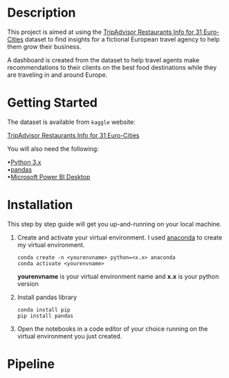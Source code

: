 # Description

This project is aimed at using the [TripAdvisor Restaurants Info for 31 Euro-Cities](https://www.kaggle.com/datasets/damienbeneschi/krakow-ta-restaurans-data-raw) dataset to find insights for a fictional European travel agency to help them grow their business.

A dashboard is created from the dataset to help travel agents make recommendations to their clients on the best food destinations while they are traveling in and around Europe.

# Getting Started

The dataset is available from `kaggle` website:  

[TripAdvisor Restaurants Info for 31 Euro-Cities](https://www.kaggle.com/datasets/damienbeneschi/krakow-ta-restaurans-data-raw)  

You will also need the following:

•[Python 3.x](https://www.python.org/downloads/)  
•[pandas](https://pandas.pydata.org/pandas-docs/stable/getting_started/install.html)  
•[Microsoft Power BI Desktop](https://www.microsoft.com/en-us/download/details.aspx?id=58494)

# Installation

This step by step guide will get you up-and-running on your local machine.

1. Create and activate your virtual environment. I used [anaconda](https://www.anaconda.com/products/distribution) to create my virtual environment.  

    `conda create -n <yourenvname> python=<x.x> anaconda`  
    `conda activate <yourenvname>`  
    
    **yourenvname** is your virtual environment name and **x.x** is your python version

2. Install pandas library

    `conda install pip`  
    `pip install pandas`  

3. Open the notebooks in a code editor of your choice running on the virtual environment you just created.  

# Pipeline
